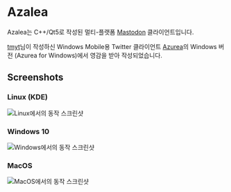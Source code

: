# Azalea
<!--
<a href="https://scan.coverity.com/projects/unstabler-azalea">
  <img alt="Coverity Scan Build Status"
       src="https://scan.coverity.com/projects/18821/badge.svg"/>
</a>
-->

Azalea는 C++/Qt5로 작성된 멀티-플랫폼 [Mastodon](https://joinmastodon.org) 클라이언트입니다.

[tmyt](https://m6n.onsen.tech/@tmyt)님이 작성하신 Windows Mobile용 Twitter 클라이언트 [Azurea](https://azurea.info)의 Windows 버전 (Azurea for Windows)에서 영감을 받아 작성되었습니다. 

## Screenshots

### Linux (KDE)
![Linux에서의 동작 스크린샷](https://unstabler.github.io/Azalea/images/screenshots/linux-kde1.png)

### Windows 10
![Windows에서의 동작 스크린샷](https://unstabler.github.io/Azalea/images/screenshots/windows1.png)

### MacOS 
![MacOS에서의 동작 스크린샷](https://unstabler.github.io/Azalea/images/screenshots/macos1.png)
